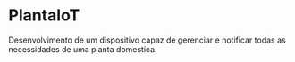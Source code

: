 # PlantaloT
 
Desenvolvimento de um dispositivo capaz de gerenciar e notificar todas as necessidades de uma planta domestica.
